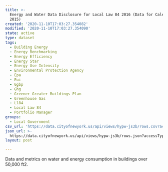 ```yaml
---
title: >-
  Energy and Water Data Disclosure for Local Law 84 2016 (Data for Calendar Year
  2015)
created: '2020-11-10T17:03:27.354082'
modified: '2020-11-10T17:03:27.354090'
state: active
type: dataset
tags:
  - Building Energy
  - Energy Benchmarking
  - Energy Efficiency
  - Energy Star
  - Energy Use Intensity
  - Environmental Protection Agency
  - Epa
  - Eui
  - Ggbp
  - Ghg
  - Greener Greater Buildings Plan
  - Greenhouse Gas
  - Ll84
  - Local Law 84
  - Portfolio Manager
groups:
  - Local Government
csv_url: 'https://data.cityofnewyork.us/api/views/hypw-js3b/rows.csv?accessType=DOWNLOAD'
json_url: >-
  https://data.cityofnewyork.us/api/views/hypw-js3b/rows.json?accessType=DOWNLOAD
layout: post

---
```

Data and metrics on water and energy consumption in buildings over 50,000 ft2.
